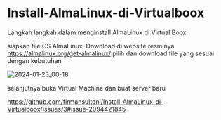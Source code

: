 # Install-AlmaLinux-di-Virtualboox
Langkah langkah dalam menginstall AlmaLinux di Virtual Boox 

siapkan file OS AlmaLinux. Download di website resminya https://almalinux.org/get-almalinux/
pilih dan download file yang sesuai dengan kebutuhan

![2024-01-23_00-18](https://github.com/firmansultoni/Install-AlmaLinux-di-Virtualboox/assets/113542409/cf0901bd-bbb0-44dd-a208-b88857a7244b)

selanjutnya buka Virtual Machine dan buat server baru 

https://github.com/firmansultoni/Install-AlmaLinux-di-Virtualboox/issues/3#issue-2094421845


